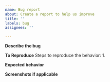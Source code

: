```yaml
---
name: Bug report
about: Create a report to help us improve
title: ''
labels: bug
assignees: ''

---
```


**Describe the bug**

**To Reproduce**
Steps to reproduce the behavior:
1. 

**Expected behavior**

**Screenshots if applicable**
